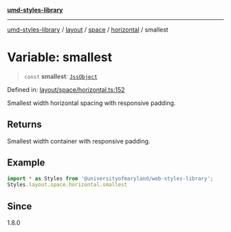 [**umd-styles-library**](../../../../../../README.md)

***

[umd-styles-library](../../../../../../modules.md) / [layout](../../../../../README.md) / [space](../../../README.md) / [horizontal](../README.md) / smallest

# Variable: smallest

> `const` **smallest**: [`JssObject`](../../../../../../utilities/namespaces/transform/type-aliases/JssObject.md)

Defined in: [layout/space/horizontal.ts:152](https://github.com/UMD-Digital/design-system/blob/ada30a44686a89a90941bbd44a6f156101fc9b44/packages/styles/source/layout/space/horizontal.ts#L152)

Smallest width horizontal spacing with responsive padding.

## Returns

Smallest width container with responsive padding.

## Example

```typescript
import * as Styles from '@universityofmaryland/web-styles-library';
Styles.layout.space.horizontal.smallest
```

## Since

1.8.0
